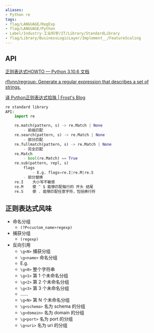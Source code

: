 ```yaml
---
aliases:
- Python re
tags:
- flag/LANGUAGE/RegExp
- flag/LANGUAGE/Python
- Label/Industry-工业科学/IT/Library/StandardLibrary
- flag/Library/BusinessLogicLayer/Implement__/FeatureScaling
---
```


## API

[正则表达式HOWTO — Python 3.10.6 文档](https://docs.python.org/zh-cn/3/howto/regex.html)

[rflynn/regroup: Generate a regular expression that describes a set of strings.](https://github.com/rflynn/regroup)

[译 Python正则表达式拾珠 | Frost's Blog](https://frostming.com/2018/02-06/python-hidden-regexp/)


```python
re standard library
API:
    import re

    re.match(pattern, s) -> re.Match | None
        - 前缀匹配
    re.search(pattern, s) -> re.Match | None
        - 部分匹配
    re.fullmatch(pattern, s) -> re.Match | None
        - 完全匹配
    re.Match
        - bool(re.Match) == True
    re.sub(pattern, repl, s)
        flags
            - E.g. flags=re.I|re.M|re.S
        - 部分替换
    re.I    大小写不敏感
    re.M    使 ^ $ 能够匹配每行的 开头 结尾
    re.S    使 . 能够匹配任意字符，包括换行符

```


## 正则表达式风味

- 命名分组
    - `(?P<custom_name>regexp)`
- 捕获分组
    - `(regexp)`
- 反向引用
    - `\g<N>` 捕获分组
    - `\g<name>` 命名分组
    - E.g.
    - `\g<0>` 整个字符串
    - `\g<1>` 第 1 个未命名分组
    - `\g<2>` 第 2 个未命名分组
    - `\g<3>` 第 3 个未命名分组
    - ……
    - `\g<N>` 第 N 个未命名分组
    - `\g<schema>` 名为 schema 的分组
    - `\g<domain>` 名为 domain 的分组
    - `\g<port>` 名为 port 的分组
    - `\g<uri>` 名为 uri 的分组
